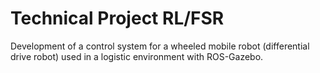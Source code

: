 # Technical Project RL/FSR
Development of a control system for a wheeled mobile robot (differential drive robot) used in a logistic environment with ROS-Gazebo.
